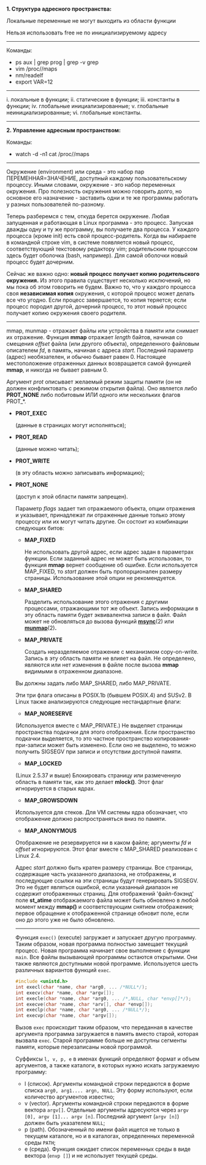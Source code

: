 **1. Структура адресного пространства:**

Локальные переменные не могут выходить из области функции

Нельзя использовать free не по инициализируемому адресу

---

Команды:

- ps aux | grep prog | grep -v grep
- vim  /proc/<pid>/maps
- nm/readelf
- export VAR=12

---

i.
 локальные в функции;
ii.
 статические в функции;
iii.
 константы в функции;
iv.
 глобальные инициализированные;
v.
 глобальные неинициализированные;
vi.
 глобальные константы.

-----------------------------------------

**2. Управление адресным пространством:**

Команды:

- watch -d -n1 cat /proc/<pid>/maps

---

Окружение (environment) или среда - это набор пар ПЕРЕМЕННАЯ=ЗНАЧЕНИЕ, доступный каждому пользовательскому процессу. Иными словами, окружение - это набор переменных окружения. Про полезность окружения можно говорить долго, но основное его назначение - заставить одни и те же программы работать у разных пользователей по-разному. 

Теперь разберемся с тем, откуда берется окружение. Любая запущенная и работающая в Linux программа - это процесс. Запуская дважды одну и ту же программу, вы получаете два процесса. У каждого процесса (кроме init) есть свой процесс-родитель. Когда вы набираете в командной строке vim, в системе появляется новый процесс, соответствующий текстовому редактору vim; родительским процессом здесь будет оболочка (bash, например). Для самой оболочки новый процесс будет дочерним. 

Сейчас же важно одно: **новый процесс получает копию родительского окружения.** Из этого правила существует несколько исключений, но мы пока об этом говорить не будем. Важно то, что у каждого процесса своя **независимая копия** окружения, с которой процесс может делать все что угодно. Если процесс завершается, то копия теряется; если процесс породил другой, дочерний процесс, то этот новый процесс получает копию окружения своего родителя.

---

mmap, munmap - отражает файлы или устройства в памяти или снимает их отражение. Функция **mmap** отражает *length* байтов, начиная со смещения *offset* файла (или другого объекта), определенного файловым описателем *fd*, в память, начиная с адреса *start*. Последний параметр (адрес) необязателен, и обычно бывает равен 0. Настоящее местоположение отраженных данных возвращается самой функцией **mmap**, и никогда не бывает равным 0.

Аргумент *prot* описывает желаемый режим защиты памяти (он не должен конфликтовать с режимом открытия файла). Оно является либо **PROT_NONE** либо побитовым ИЛИ одного или нескольких флагов PROT_*.

- **PROT_EXEC**

  (данные в страницах могут исполняться);

- **PROT_READ**

  (данные можно читать);

- **PROT_WRITE**

  (в эту область можно записывать информацию);

- **PROT_NONE**

  (доступ к этой области памяти запрещен).

  Параметр *flags* задает тип отражаемого объекта, опции отражения и указывает, принадлежат ли отраженные данные только этому процессу или их могут читать другие. Он состоит из комбинации следующих битов:

  - **MAP_FIXED**

    Не использовать другой адрес, если адрес задан в параметрах функции. Если заданный адрес не может быть использован, то функция **mmap** вернет сообщение об ошибке. Если используется MAP_FIXED, то *start* должен быть пропорционален размеру страницы. Использование этой опции не рекомендуется.

  - **MAP_SHARED**

    Разделить использование этого отражения с другими процессами, отражающими тот же объект. Запись информации в эту область памяти будет эквивалентна записи в файл. Файл может не обновляться до вызова функций **[msync](https://www.opennet.ru/cgi-bin/opennet/man.cgi?topic=msync&category=2)**(2) или **[munmap](https://www.opennet.ru/cgi-bin/opennet/man.cgi?topic=munmap&category=2)**(2)**.**

  - **MAP_PRIVATE**

    Создать неразделяемое отражение с механизмом copy-on-write. Запись в эту область памяти не влияет на файл. Не определено, являются или нет изменения в файле после вызова **mmap** видимыми в отраженном диапазоне.

  Вы должны задать либо MAP_SHARED, либо MAP_PRIVATE.

  Эти три флага описаны в POSIX.1b (бывшем POSIX.4) and SUSv2. В Linux также анализируются следующие нестандартные флаги:

  - **MAP_NORESERVE**

  (Используется вместе с MAP_PRIVATE.) Не выделяет страницы пространства подкачки для этого отображения. Если пространство подкачки выделяется, то это частное пространство копирования-при-записи может быть изменено. Если оно не выделено, то можно получить SIGSEGV при записи и отсутствии доступной памяти.

  - **MAP_LOCKED**

  (Linux 2.5.37 и выше) Блокировать страницу или размеченную область в памяти так, как это делает **mlock()**. Этот флаг игнорируется в старых ядрах.

  - **MAP_GROWSDOWN**

  Используется для стеков. Для VM системы ядра обозначает, что отображение должно распространяться вниз по памяти.

  - **MAP_ANONYMOUS**

  Отображение не резервируется ни в каком файле; аргументы *fd* и *offset* игнорируются. Этот флаг вместе с MAP_SHARED реализован с Linux 2.4.

  Адрес *start* должно быть кратен размеру страницы. Все страницы, содержащие часть указанного диапазона, не отображены, и последующие ссылки на эти страницы будут генерировать SIGSEGV. Это не будет являться ошибкой, если указанный диапазон не содержит отображенных страниц. Для отображений 'файл-бэкэнд' поле **st_atime** отображаемого файла может быть обновлено в любой момент между **mmap()** и соответствующим снятием отображения; первое обращение к отображенной странице обновит поле, если оно до этого уже не было обновлено.

  ---

  Функция `exec()` (execute) загружает и запускает другую программу. Таким образом, новая программа полностью замещает текущий процесс. Новая программа начинает свое выполнение с функции `main`. Все файлы вызывающей программы остаются открытыми. Они также являются доступными новой программе. Используется шесть различных вариантов функций `exec`.

  ```c
  #include <unistd.h>
  int execl(char *name, char *arg0, ... /*NULL*/);
  int execv(char *name, char *argv[]);
  int execle(char *name, char *arg0, ... /*,NULL, char *envp[]*/);
  int execve(char *name, char *arv[], char *envp[]);
  int execlp(char *name, char *arg0, ... /*NULL*/);
  int execvp(char *name, char *argv[]);
  ```
  
  Вызов `exec` происходит таким образом, что переданная в качестве аргумента программа загружается в память вместо старой, которая вызвала `exec`. Старой программе больше не доступны сегменты памяти, которые перезаписаны новой программой.
  
  Суффиксы `l, v, p, e` в именах функций определяют формат и объем аргументов, а также каталоги, в которых нужно искать загружаемую программу:
  
  - l (список). Аргументы командной строки передаются в форме списка `arg0, arg1.... argn, NULL`. Эту форму используют, если количество аргументов известно;
  - v (vector). Аргументы командной строки передаются в форме вектора `argv[]`. Отдельные аргументы адресуются через `argv [0], argv [1]... argv [n]`. Последний аргумент (`argv [n]`) должен быть указателем `NULL`;
  - p (path). Обозначенный по имени файл ищется не только в текущем каталоге, но и в каталогах, определенных переменной среды `PATH`;
  - e (среда). Функция ожидает список переменных среды в виде вектора (`envp []`) и не использует текущей среды.